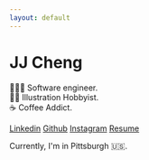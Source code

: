 ```yaml
---
layout: default
---
```


# JJ Cheng

🧑🏻‍💻 Software engineer.</br>
✍🏻 Illustration Hobbyist.</br>
☕ ️Coffee Addict.</br>

[Linkedin](https://www.linkedin.com/in/jchengjr77) [Github](https://github.com/jchengjr77) [Instagram](https://instagram.com/jaiyyjaiyy)
[Resume](/assets/resume.pdf)

Currently, I'm in Pittsburgh 🇺🇸.
